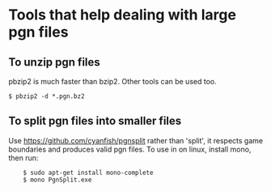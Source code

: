 # Tools that help dealing with large pgn files

## To unzip pgn files

pbzip2 is much faster than bzip2. Other tools can be used too.

    $ pbzip2 -d *.pgn.bz2

## To split pgn files into smaller files

Use https://github.com/cyanfish/pgnsplit rather than 'split', it respects game boundaries and produces valid pgn files.
To use in on linux, install mono, then run:
    
        $ sudo apt-get install mono-complete
        $ mono PgnSplit.exe

